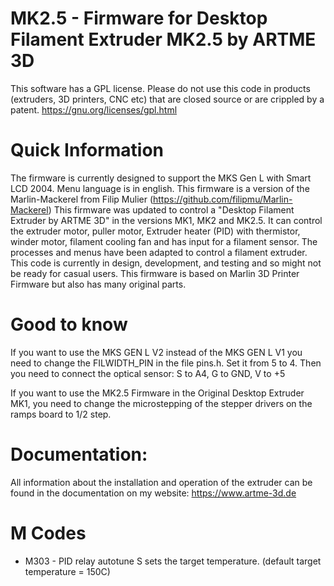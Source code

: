 MK2.5 - Firmware for Desktop Filament Extruder MK2.5 by ARTME 3D
==========================
This software has a GPL license.
Please do not use this code in products (extruders, 3D printers, CNC etc) that are closed source or are crippled by a patent.
https://gnu.org/licenses/gpl.html

Quick Information
===================
The firmware is currently designed to support the MKS Gen L with Smart LCD 2004. Menu language is in english.
This firmware is a version of the Marlin-Mackerel from Filip Mulier (https://github.com/filipmu/Marlin-Mackerel)
This firmware was updated to control a "Desktop Filament Extruder by ARTME 3D" in the versions MK1, MK2 and MK2.5. It can control the extruder motor, puller motor, Extruder heater (PID) with thermistor, winder motor, filament cooling fan and has input for a filament sensor. The processes and menus have been adapted to control a filament extruder. This code is currently in design, development, and testing and so might not be ready for casual users.
This firmware is based on Marlin 3D Printer Firmware but also has many original parts.

Good to know
===================
If you want to use the MKS GEN L V2 instead of the MKS GEN L V1 you need to change the FILWIDTH_PIN in the file pins.h. Set it from 5 to 4. Then you need to connect the optical sensor: S to A4, G to GND, V to +5

If you want to use the MK2.5 Firmware in the Original Desktop Extruder MK1, you need to change the microstepping of the stepper drivers on the ramps board to 1/2 step.

Documentation:
=========

All information about the installation and operation of the extruder can be found in the documentation on my website: https://www.artme-3d.de

M Codes
=======

*  M303 - PID relay autotune S<temperature> sets the target temperature. (default target temperature = 150C)








